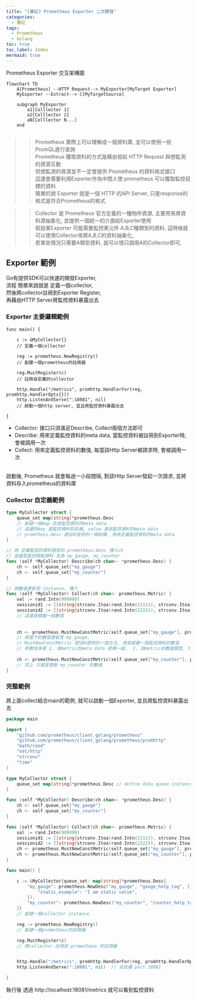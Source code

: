 ```yaml
---
title: "[筆記] Prometheus Exporter 二次開發"
categories:
  - 筆記
tags:
  - Prometheus
  - Golang
toc: true
toc_label: Index
mermaid: true
---
```


Prometheus Exporter 交互架構圖 


```mermaid
flowchart TD
    A[Prometheus] --HTTP Request--> MyExporter[MyTarget Exporter]
    MyExporter --Extract--> C[MyTargetSource]
    
    subgraph MyExporter
        a1[Colllector 1]
        a2[Colllector 2]
        aN[Colllector N...]
    end


```

>> Prometheus 實際上可以理解成一個資料庫, 並可以使用一些PromQL進行查詢   
Prometheus 獲取資料的方式是藉由發起 HTTP Request 與想監測的資源互動  
但想監測的資源並不一定會提供 Prometheus 的資料格式接口  
這邊會需要利用Exporter作為中間人使 prometheus 可以獲取監控目標的資料  
簡單的說 Exporter 就是一個 HTTP 的API Server, 只是response的格式是符合Prometheus的格式  

>> Collector 是 Prometheus 官方定義的一種物件資源, 主要用來將資料源抽象化, 並提供一個統一的介面給Exporter使用  
> 假設某Exporter 可能需要監控某元件 A,B,C種類型的資料, 這時候就可以使用Collector來將A,B,C的資料抽象化,  
> 若某些情況只需要A類型資料, 就可以很只調用A的Collector即可, 


## Exporter 範例

Go有提供SDK可以快速的開發Exporter,  
流程 簡單來說就是 定義一個collector,  
然後將collector註冊到Exporter Register,  
再藉由HTTP Server將監控資料暴露出去   


### Exporter 主要邏輯範例  
```
func main() {

	c := &MyCollector{}
	// 定義一個collector

	reg := prometheus.NewRegistry()
	// 創建一個prometheus的註冊器

	reg.MustRegister(c)
	// 註冊自定義的collector

	http.Handle("/metrics", promhttp.HandlerFor(reg, promhttp.HandlerOpts{}))
	http.ListenAndServe(":18081", nil)
	// 啟動一個http server, 並且將監控資料暴露出去  

}
```

- Collector: 接口只須滿足Describe, Collect兩個方法即可  
- Describe: 用來定義監控資料的meta data, 當監控資料被註冊到Exporter時, 會被調用一次
- Collect: 用來定義監控資料的數值, 每當該Http Server被請求時, 會被調用一次   
<br/>
啟動後, Prometheus 就會每過一小段間隔, 對該Http Server發起一次請求, 並將資料存入prometheus的資料庫  
<br/>

### Collector 自定義範例
```go
type MyCollector struct {
	queue_set map[string]*prometheus.Desc 
	// 創建一個map 存放監控資料的meta data 
    // 這邊的key 是監控資料的名稱, value 是該監控資料的meta data
    // promtheus.Desc 是SDK提供的一個結構, 用來定義監控資料的meta data
}

// 將 定義監控的資料類型的 prometheus.Desc 傳入ch
// 這邊是監控兩組資料 名為 my_gauge, my_counter
func (self *MyCollector) Describe(ch chan<- *prometheus.Desc) {
	ch <- self.queue_set["my_gauge"]
	ch <- self.queue_set["my_counter"]
}

// 將數值更新至 instance, 傳入
func (self *MyCollector) Collect(ch chan<- prometheus.Metric) {
	val := rand.Intn(999999)
	sessionid1 := []string{strconv.Itoa(rand.Intn(1111)), strconv.Itoa(rand.Intn(2222))}
	sessionid2 := []string{strconv.Itoa(rand.Intn(2222)), strconv.Itoa(rand.Intn(3222))}
	// 這邊是模擬一組數值   
	
	
	ch <- prometheus.MustNewConstMetric(self.queue_set["my_gauge"], prometheus.GaugeValue, float64(val), sessionid1...)
	// 將當下的數值更新至 my_gauge,    
	// MustNewConstMetric 是SDK提供的一個方法, 用來創建一個監控資料的數值
	// 參數依序是 1. 該metric的meta data 是哪一組,  2. 該metric的數值類型, 3. 該metric的數值, 4. 這組metric有設定動態的label, 這邊是設定該次的labe數值  
	
	ch <- prometheus.MustNewConstMetric(self.queue_set["my_counter"], prometheus.CounterValue, float64(time.Now().Unix()), sessionid2...)
    // 同上 只是是更新 my_counter 的數值
}
```

### 完整範例

將上面collect結合main的範例, 就可以啟動一個Exporter, 並且將監控資料暴露出去  

```go
package main

import (
	"github.com/prometheus/client_golang/prometheus"
	"github.com/prometheus/client_golang/prometheus/promhttp"
	"math/rand"
	"net/http"
	"strconv"
	"time"
)

type MyCollector struct {
	queue_set map[string]*prometheus.Desc // define data queue instance
}

func (self *MyCollector) Describe(ch chan<- *prometheus.Desc) {
	ch <- self.queue_set["my_gauge"]
	ch <- self.queue_set["my_counter"]
}

func (self *MyCollector) Collect(ch chan<- prometheus.Metric) {
	val := rand.Intn(999999)
	sessionid1 := []string{strconv.Itoa(rand.Intn(1111)), strconv.Itoa(rand.Intn(2222))}
	sessionid2 := []string{strconv.Itoa(rand.Intn(2222)), strconv.Itoa(rand.Intn(3222))}
	ch <- prometheus.MustNewConstMetric(self.queue_set["my_gauge"], prometheus.GaugeValue, float64(val), sessionid1...)
	ch <- prometheus.MustNewConstMetric(self.queue_set["my_counter"], prometheus.CounterValue, float64(time.Now().Unix()), sessionid2...)
}

func main() {

	c := &MyCollector{queue_set: map[string]*prometheus.Desc{
		"my_gauge": prometheus.NewDesc("my_gauge", "gauge_help_tag", []string{"l1", "l2"}, map[string]string{ // 靜態label
			"static_example": "I am static value",
		}),
		"my_counter": prometheus.NewDesc("my_counter", "counter_help_tag", []string{"l3", "l4"}, nil),
	}}
	// 創建一個collector instance

	reg := prometheus.NewRegistry() 
	// 創建一個prometheus的註冊器

	reg.MustRegister(c)
	// 將collector 註冊到 prometheus 的註冊器 


	http.Handle("/metrics", promhttp.HandlerFor(reg, promhttp.HandlerOpts{}))
	http.ListenAndServe(":18081", nil)  // 自定義 port 18081

}
```  

執行後 透過 http://localhost:18081/metrics 就可以看到監控資料  




